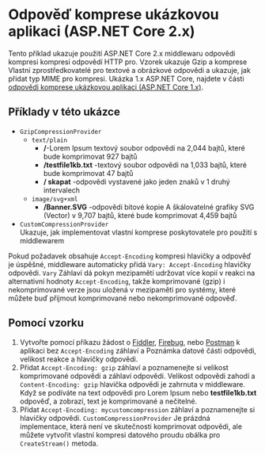 # <a name="response-compression-sample-application-aspnet-core-2x"></a>Odpověď komprese ukázkovou aplikaci (ASP.NET Core 2.x)

Tento příklad ukazuje použití ASP.NET Core 2.x middlewaru odpovědi kompresi kompresi odpovědí HTTP pro. Vzorek ukazuje Gzip a komprese Vlastní zprostředkovatelé pro textové a obrázkové odpovědi a ukazuje, jak přidat typ MIME pro kompresi. Ukázka 1.x ASP.NET Core, najdete v části [odpovědi komprese ukázkovou aplikaci (ASP.NET Core 1.x)](https://github.com/aspnet/Docs/tree/master/aspnetcore/performance/response-compression/samples/1.x).

## <a name="examples-in-this-sample"></a>Příklady v této ukázce
* `GzipCompressionProvider`
  * `text/plain`
    * **/**-Lorem Ipsum textový soubor odpovědi na 2,044 bajtů, které bude komprimovat 927 bajtů
    * **/testfile1kb.txt** -textový soubor odpovědi na 1,033 bajtů, které bude komprimovat 47 bajtů
    * **/ skapat** -odpovědi vystavené jako jeden znaků v 1 druhý intervalech 
  * `image/svg+xml`
    * **/Banner.SVG** -odpovědi bitové kopie A škálovatelné grafiky SVG (Vector) v 9,707 bajtů, které bude komprimovat 4,459 bajtů
* `CustomCompressionProvider`<br>Ukazuje, jak implementovat vlastní komprese poskytovatele pro použití s middlewarem

Pokud požadavek obsahuje `Accept-Encoding` kompresi hlavičky a odpověď je úspěšné, middleware automaticky přidá `Vary: Accept-Encoding` hlavičky odpovědi. `Vary` Záhlaví dá pokyn mezipamětí udržovat více kopií v reakci na alternativní hodnoty `Accept-Encoding`, takže komprimované (gzip) i nekomprimované verze jsou uložená v mezipaměti pro systémy, které můžete buď přijmout komprimované nebo nekomprimované odpověď.

## <a name="using-the-sample"></a>Pomocí vzorku
1. Vytvořte pomocí příkazu žádost o [Fiddler](http://www.telerik.com/fiddler), [Firebug](http://getfirebug.com/), nebo [Postman](https://www.getpostman.com/) k aplikaci bez `Accept-Encoding` záhlaví a Poznámka datové části odpovědi, velikost reakce a hlavičky odpovědi.
2. Přidat `Accept-Encoding: gzip` záhlaví a poznamenejte si velikost komprimované odpovědi a záhlaví odpovědi. Velikost odpovědi zahodí a `Content-Encoding: gzip` hlavička odpovědi je zahrnuta v middleware. Když se podíváte na text odpovědi pro Lorem Ipsum nebo **testfile1kb.txt** odpověď, a zobrazí, text je komprimované a nečitelné.
3. Přidat `Accept-Encoding: mycustomcompression` záhlaví a poznamenejte si hlavičky odpovědi. `CustomCompressionProvider` Je prázdná implementace, která není ve skutečnosti komprimovat odpovědi, ale můžete vytvořit vlastní kompresi datového proudu obálka pro `CreateStream()` metoda.
